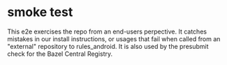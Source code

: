 # smoke test

This e2e exercises the repo from an end-users perpective.
It catches mistakes in our install instructions, or usages that fail when called from an "external" repository to rules_android.
It is also used by the presubmit check for the Bazel Central Registry.

